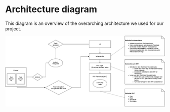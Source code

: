 # Architecture diagram

This diagram is an overview of the overarching architecture we used for our project.

![Architecture diagram](../assets/images/Architecture.png "Architecture diagram")